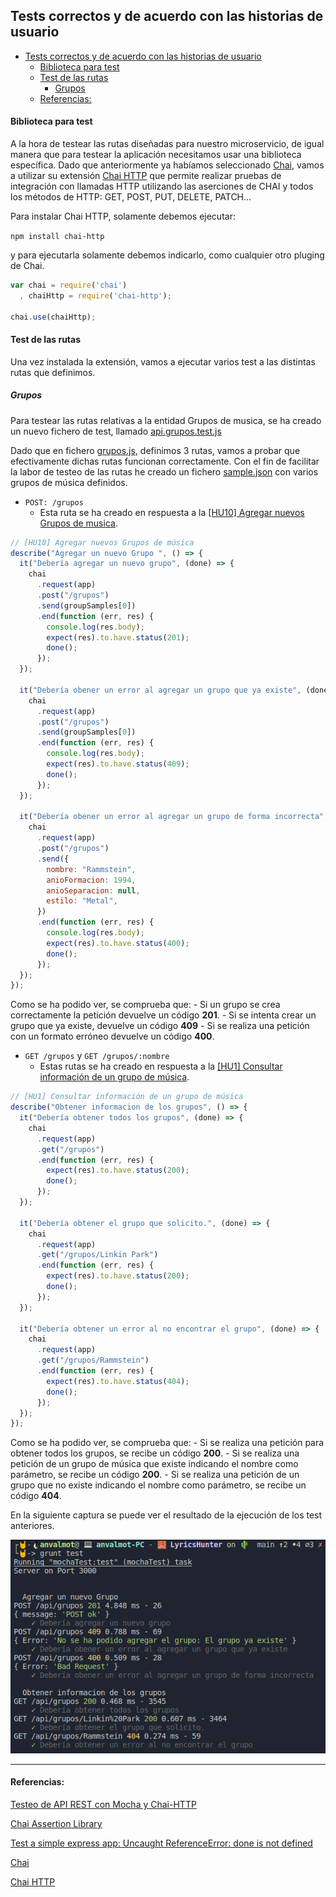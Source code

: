 ## Tests correctos y de acuerdo con las historias de usuario

<!-- ![](../Img/ "") -->
- [Tests correctos y de acuerdo con las historias de usuario](#tests-correctos-y-de-acuerdo-con-las-historias-de-usuario)
    - [Biblioteca para test](#biblioteca-para-test)
    - [Test de las rutas](#test-de-las-rutas)
      - [Grupos](#grupos)
    - [Referencias:](#referencias)

#### Biblioteca para test

A la hora de testear las rutas diseñadas para nuestro microservicio, de igual manera que para testear la aplicación necesitamos usar una biblioteca específica. Dado que anteriormente ya habíamos seleccionado [Chai](chaijs.com), vamos a utilizar su extensión  [Chai HTTP]() que permite realizar pruebas de integración con llamadas HTTP utilizando las aserciones de CHAI y todos los métodos de HTTP: GET, POST, PUT, DELETE, PATCH…

Para instalar Chai HTTP, solamente debemos ejecutar:

`npm install chai-http`

y para ejecutarla solamente debemos indicarlo, como cualquier otro pluging de Chai.

```javascript
var chai = require('chai')
  , chaiHttp = require('chai-http');

chai.use(chaiHttp);
```

#### Test de las rutas

Una vez instalada la extensión, vamos a ejecutar varios test a las distintas rutas que definimos.

##### Grupos

Para testear las rutas relativas a la entidad Grupos de musica, se ha creado un nuevo fichero de test, llamado [api.grupos.test.js](../../test.grupos.test.js)

Dado que en fichero [grupos.js](../../src/routes/grupos.js), definimos 3 rutas, vamos a probar que efectivamente dichas rutas funcionan correctamente. Con el fin de facilitar la labor de testeo de las rutas he creado un fichero [sample.json](../../test/sample.json) con varios grupos de música definidos.

- `POST: /grupos` 
  - Esta ruta se ha creado en respuesta a la [[HU10] Agregar nuevos Grupos de musica](https://github.com/AngelValera/LyricsHunter/issues/66).

```javascript
// [HU10] Agregar nuevos Grupos de música 
describe("Agregar un nuevo Grupo ", () => {
  it("Debería agregar un nuevo grupo", (done) => {
    chai
      .request(app)
      .post("/grupos")
      .send(groupSamples[0])
      .end(function (err, res) {
        console.log(res.body);
        expect(res).to.have.status(201);
        done();
      });
  });

  it("Debería obener un error al agregar un grupo que ya existe", (done) => {
    chai
      .request(app)
      .post("/grupos")
      .send(groupSamples[0])
      .end(function (err, res) {
        console.log(res.body);
        expect(res).to.have.status(409);
        done();
      });
  });

  it("Debería obener un error al agregar un grupo de forma incorrecta", (done) => {
    chai
      .request(app)
      .post("/grupos")
      .send({
        nombre: "Rammstein",
        anioFormacion: 1994,
        anioSeparacion: null,
        estilo: "Metal",
      })
      .end(function (err, res) {
        console.log(res.body);
        expect(res).to.have.status(400);
        done();
      });
  });
});
```
Como se ha podido ver, se comprueba que:
    - Si un grupo se crea correctamente la petición devuelve un código **201**.
    - Si se intenta crear un grupo que ya existe, devuelve un código **409**
    - Si se realiza una petición con un formato erróneo devuelve un código **400**.


- `GET /grupos` y `GET /grupos/:nombre`
  - Estas rutas se ha creado en respuesta a la [[HU1] Consultar información de un grupo de música](https://github.com/AngelValera/LyricsHunter/issues/12).

```javascript
// [HU1] Consultar información de un grupo de música
describe("Obtener informacion de los grupos", () => {  
  it("Debería obtener todos los grupos", (done) => {
    chai
      .request(app)
      .get("/grupos")
      .end(function (err, res) {
        expect(res).to.have.status(200);
        done();
      });
  });

  it("Debería obtener el grupo que solicito.", (done) => {
    chai
      .request(app)
      .get("/grupos/Linkin Park")
      .end(function (err, res) {
        expect(res).to.have.status(200);
        done();
      });
  });

  it("Debería obtener un error al no encontrar el grupo", (done) => {
    chai
      .request(app)
      .get("/grupos/Rammstein")
      .end(function (err, res) {
        expect(res).to.have.status(404);
        done();
      });
  });
});
```
Como se ha podido ver, se comprueba que:
    - Si se realiza una petición para obtener todos los grupos, se recibe un código **200**.
    - Si se realiza una petición de un grupo de música que existe indicando el nombre como parámetro, se recibe un código **200**.
    - Si se realiza una petición de un grupo que no existe indicando el nombre como parámetro, se recibe un código **404**.

En la siguiente captura se puede ver el resultado de la ejecución de los test anteriores.

![Ejecución de los test](../Img/Img_TestApi/1.png "Ejecución de los test")

---
#### Referencias:

[Testeo de API REST con Mocha y Chai-HTTP](https://www.paradigmadigital.com/dev/testeo-api-rest-mocha-chai-http/)

[Chai Assertion Library](https://www.chaijs.com/)

[Test a simple express app: Uncaught ReferenceError: done is not defined](https://stackoverflow.com/questions/55930430/test-a-simple-express-app-uncaught-referenceerror-done-is-not-defined)

[Chai](chaijs.com)

[Chai HTTP](https://www.chaijs.com/plugins/chai-http/)

